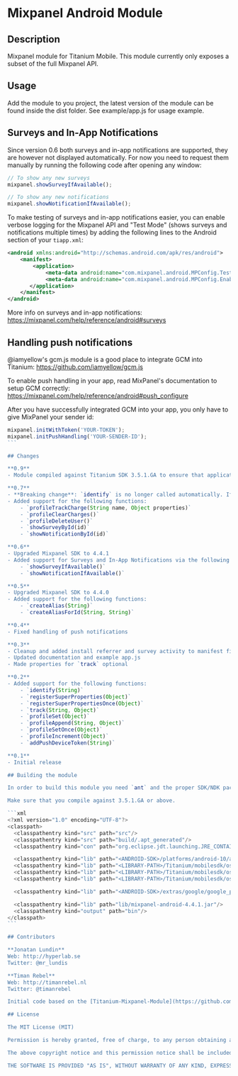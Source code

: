 # Mixpanel Android Module

## Description

Mixpanel module for Titanium Mobile. This module currently only exposes a subset of the full Mixpanel API.

## Usage

Add the module to you project, the latest version of the module can be found inside the dist folder. See example/app.js for usage example.

## Surveys and In-App Notifications

Since version 0.6 both surveys and in-app notifications are supported, they are however not displayed automatically. For now you need to request them manually by running the following code after opening any window:

```js
// To show any new surveys
mixpanel.showSurveyIfAvailable();

// To show any new notifications
mixpanel.showNotificationIfAvailable();
```

To make testing of surveys and in-app notifications easier, you can enable verbose logging for the Mixpanel API and  "Test Mode" (shows surveys and notifications multiple times) by adding the following lines to the Android section of your `tiapp.xml`:

```xml
<android xmlns:android="http://schemas.android.com/apk/res/android">
	<manifest>
		<application>
			<meta-data android:name="com.mixpanel.android.MPConfig.TestMode" android:value="true" />
			<meta-data android:name="com.mixpanel.android.MPConfig.EnableDebugLogging" android:value="true" />
	   </application>
	</manifest>
</android>
```

More info on surveys and in-app notifications: https://mixpanel.com/help/reference/android#surveys

## Handling push notifications

@iamyellow's gcm.js module is a good place to integrate GCM into Titanium: https://github.com/iamyellow/gcm.js

To enable push handling in your app, read MixPanel's documentation to setup GCM correctly: https://mixpanel.com/help/reference/android#push_configure

After you have successfully integrated GCM into your app, you only have to give MixPanel your sender id:

````javascript
mixpanel.initWithToken('YOUR-TOKEN');
mixpanel.initPushHandling('YOUR-SENDER-ID');
```

## Changes

**0.9**
- Module compiled against Titanium SDK 3.5.1.GA to ensure that applications built with 3.5.1.GA do not crash on Lollipop.

**0.7**
- **Breaking change**: `identify` is no longer called automatically. If you want to use People Analytics with your own user ids, you have to call `identify` manually from now on.
- Added support for the following functions:
    - `profileTrackCharge(String name, Object properties)`
    - `profileClearCharges()`
    - `profileDeleteUser()`
    - `showSurveyById(id)`
    - `showNotificationById(id)`

**0.6**
- Upgraded Mixpanel SDK to 4.4.1
- Added support for Surveys and In-App Notifications via the following functions:
    - `showSurveyIfAvailable()`
    - `showNotificationIfAvailable()`

**0.5**
- Upgraded Mixpanel SDK to 4.4.0
- Added support for the following functions:
    - `createAlias(String)`
    - `createAliasForId(String, String)`

**0.4**
- Fixed handling of push notifications

**0.3**
- Cleanup and added install referrer and survey activity to manifest file
- Updated documentation and example app.js
- Made properties for `track` optional

**0.2**
- Added support for the following functions:
    - `identify(String)`
    - `registerSuperProperties(Object)`
    - `registerSuperPropertiesOnce(Object)`
    - `track(String, Object)`
    - `profileSet(Object)`
    - `profileAppend(String, Object)`
    - `profileSetOnce(Object)`
    - `profileIncrement(Object)`
    - `addPushDeviceToken(String)`

**0.1**
- Initial release

## Building the module

In order to build this module you need `ant` and the proper SDK/NDK packages installed on your system. You need to copy `build.properties.example` to `build.properties` and create a `.classpath` file in this directory. A sample `.classpath` file is included below.

Make sure that you compile against 3.5.1.GA or above.

```xml
<?xml version="1.0" encoding="UTF-8"?>
<classpath>
  <classpathentry kind="src" path="src"/>
  <classpathentry kind="src" path="build/.apt_generated"/>
  <classpathentry kind="con" path="org.eclipse.jdt.launching.JRE_CONTAINER/org.eclipse.jdt.internal.debug.ui.launcher.StandardVMType/J2SE-1.5"/>

  <classpathentry kind="lib" path="<ANDROID-SDK>/platforms/android-10/android.jar"/>
  <classpathentry kind="lib" path="<LIBRARY-PATH>/Titanium/mobilesdk/osx/3.5.1.GA/android/titanium.jar"/>
  <classpathentry kind="lib" path="<LIBRARY-PATH>/Titanium/mobilesdk/osx/3.5.1.GA/android/kroll-common.jar"/>
  <classpathentry kind="lib" path="<LIBRARY-PATH>/Titanium/mobilesdk/osx/3.5.1.GA/android/kroll-apt.jar"/>

  <classpathentry kind="lib" path="<ANDROID-SDK>/extras/google/google_play_services/libproject/google-play-services_lib/libs/google-play-services.jar"/>

  <classpathentry kind="lib" path="lib/mixpanel-android-4.4.1.jar"/>
  <classpathentry kind="output" path="bin"/>
</classpath>
```

## Contributors

**Jonatan Lundin**  
Web: http://hyperlab.se  
Twitter: @mr_lundis  

**Timan Rebel**  
Web: http://timanrebel.nl  
Twitter: @timanrebel  

Initial code based on the [Titanium-Mixpanel-Module](https://github.com/meeech/Titanium-Mixpanel-Module) by @meeech.

## License

The MIT License (MIT)

Permission is hereby granted, free of charge, to any person obtaining a copy of this software and associated documentation files (the "Software"), to deal in the Software without restriction, including without limitation the rights to use, copy, modify, merge, publish, distribute, sublicense, and/or sell copies of the Software, and to permit persons to whom the Software is furnished to do so, subject to the following conditions:

The above copyright notice and this permission notice shall be included in all copies or substantial portions of the Software.

THE SOFTWARE IS PROVIDED "AS IS", WITHOUT WARRANTY OF ANY KIND, EXPRESS OR IMPLIED, INCLUDING BUT NOT LIMITED TO THE WARRANTIES OF MERCHANTABILITY, FITNESS FOR A PARTICULAR PURPOSE AND NONINFRINGEMENT. IN NO EVENT SHALL THE AUTHORS OR COPYRIGHT HOLDERS BE LIABLE FOR ANY CLAIM, DAMAGES OR OTHER LIABILITY, WHETHER IN AN ACTION OF CONTRACT, TORT OR OTHERWISE, ARISING FROM, OUT OF OR IN CONNECTION WITH THE SOFTWARE OR THE USE OR OTHER DEALINGS IN THE SOFTWARE.
